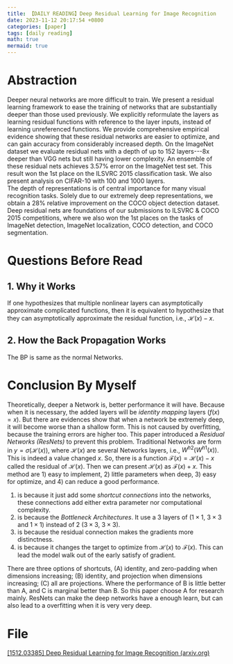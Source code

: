 ```yaml
---
title: 【DAILY READING】Deep Residual Learning for Image Recognition
date: 2023-11-12 20:17:54 +0800
categories: [paper]
tags: [daily reading]
math: true
mermaid: true
---
```



# Abstraction
Deeper neural networks are more difficult to train. We present a residual learning framework to ease the training of networks that are substantially deeper than those used previously.
We explicitly reformulate the layers as learning residual functions with reference to the layer inputs, instead of learning unreferenced functions.
We provide comprehensive empirical evidence showing that these residual networks are easier to optimize, and can gain accuracy from considerably increased depth. 
On the ImageNet dataset we evaluate residual nets with a depth of up to 152 layers---8x deeper than VGG nets but still having lower complexity. 
An ensemble of these residual nets achieves 3.57% error on the ImageNet test set. 
This result won the 1st place on the ILSVRC 2015 classification task. We also present analysis on CIFAR-10 with 100 and 1000 layers.  
The depth of representations is of central importance for many visual recognition tasks.
Solely due to our extremely deep representations, we obtain a 28% relative improvement on the COCO object detection dataset. 
Deep residual nets are foundations of our submissions to ILSVRC & COCO 2015 competitions, where we also won the 1st places on the tasks of ImageNet detection, ImageNet localization, COCO detection, and COCO segmentation.
# Questions Before Read
## 1. Why it Works
If one hypothesizes that multiple nonlinear layers can asymptotically approximate complicated functions, then it is equivalent to hypothesize that they can asymptotically approximate the residual function, i.e., $\mathcal H(x)-x$. 
## 2. How the Back Propagation Works
The BP is same as the normal Networks.
# Conclusion By Myself
Theoretically, deeper a Network is, better performance it will have. Because when it is necessary, the added layers will be *identity mapping* layers ($f(x)=x$).
But there are evidences show that when a network be extremely deep, it will become worse than a shallow form. This is not caused by overfitting, because the training errors are higher too.
This paper introduced a *Residual Networks (ResNets)* to prevent this problem.
Traditional Networks are form in $y=\sigma(\mathcal H(x))$, where $\mathcal H(x)$ are several Networks layers, i.e., $W^{h2}(W^{h1}(x))$. This is indeed a value changed $x$. So, there is a function $\mathcal F(x) = \mathcal H(x) - x$ called the residual of $\mathcal H(x)$. Then we can present $\mathcal H(x)$ as $\mathcal F(x) + x$.
This method are 1) easy to implement, 2) little parameters when deep, 3) easy for optimize, and 4) can reduce a good performance.
1) is because it just add some *shortcut connections* into the networks, these connections add either extra parameter nor computational complexity.
2) is because the *Bottleneck Architectures*. It use a 3 layers of ($1\times 1$, $3\times3$ and $1\times1$) instead of 2 ($3\times3$, $3\times3$).
3) is because the residual connection makes the gradients more distinctness.
4) is because it changes the target to optimize from $\mathcal H(x)$ to $\mathcal F(x)$. This can lead the model walk out of the early satisfy of gradient.

There are three options of shortcuts, (A) identity, and zero-padding when dimensions increasing; (B) identity, and projection when dimensions increasing; (C) all are projections. Where the performance of B is little better than A, and C is marginal better than B. So this paper choose A for research mainly.
ResNets can make the deep networks have a enough learn, but can also lead to a overfitting when it is very very deep.
# File
[[1512.03385] Deep Residual Learning for Image Recognition (arxiv.org)](https://arxiv.org/abs/1512.03385) 